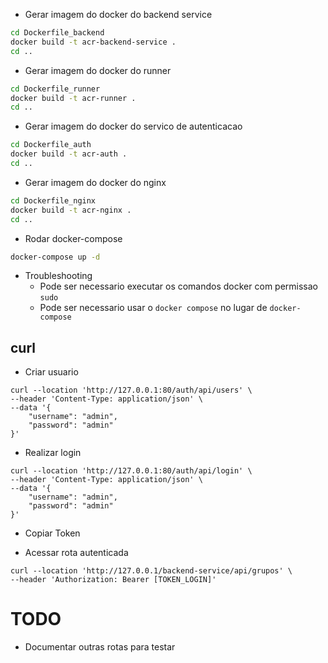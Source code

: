 - Gerar imagem do docker do backend service
```sh
cd Dockerfile_backend
docker build -t acr-backend-service .
cd ..
```

- Gerar imagem do docker do runner
```sh
cd Dockerfile_runner
docker build -t acr-runner .
cd ..
```

- Gerar imagem do docker do servico de autenticacao
```sh
cd Dockerfile_auth
docker build -t acr-auth .
cd ..
```

- Gerar imagem do docker do nginx
```sh
cd Dockerfile_nginx
docker build -t acr-nginx .
cd ..
```

- Rodar docker-compose
```sh
docker-compose up -d
```

- Troubleshooting
    - Pode ser necessario executar os comandos docker com permissao `sudo`
    - Pode ser necessario usar o `docker compose` no lugar de `docker-compose`


## curl 

- Criar usuario
```
curl --location 'http://127.0.0.1:80/auth/api/users' \
--header 'Content-Type: application/json' \
--data '{
    "username": "admin",
    "password": "admin"
}'
```

- Realizar login
```
curl --location 'http://127.0.0.1:80/auth/api/login' \
--header 'Content-Type: application/json' \
--data '{
    "username": "admin",
    "password": "admin"
}'
```
- Copiar Token

- Acessar rota autenticada
```
curl --location 'http://127.0.0.1/backend-service/api/grupos' \
--header 'Authorization: Bearer [TOKEN_LOGIN]'
```

# TODO
- Documentar outras rotas para testar



